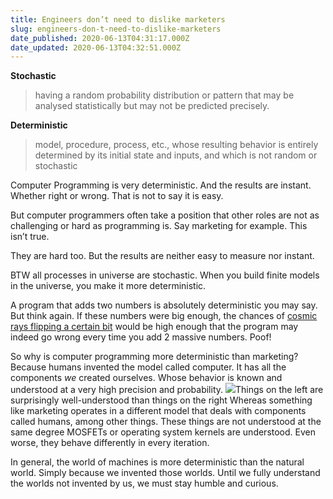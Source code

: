 ```yaml
---
title: Engineers don’t need to dislike marketers
slug: engineers-don-t-need-to-dislike-marketers
date_published: 2020-06-13T04:31:17.000Z
date_updated: 2020-06-13T04:32:51.000Z
---
```


**Stochastic**

> having a random probability distribution or pattern that may be analysed statistically but may not be predicted precisely.

**Deterministic**

> model, procedure, process, etc., whose resulting behavior is entirely determined by its initial state and inputs, and which is not random or stochastic

Computer Programming is very deterministic. And the results are instant. Whether right or wrong. That is not to say it is easy.

But computer programmers often take a position that other roles are not as challenging or hard as programming is. Say marketing for example. This isn’t true.

They are hard too. But the results are neither easy to measure nor instant.

BTW all processes in universe are stochastic. When you build finite models in the universe, you make it more deterministic.

A program that adds two numbers is absolutely deterministic you may say. But think again. If these numbers were big enough, the chances of [cosmic rays flipping a certain bit](https://en.wikipedia.org/wiki/Soft_error#Cosmic_rays_creating_energetic_neutrons_and_protons) would be high enough that the program may indeed go wrong every time you add 2 massive numbers. Poof!

So why is computer programming more deterministic than marketing?
Because humans invented the model called computer. It has all the components *we* created ourselves. Whose behavior is known and understood at a very high precision and probability.
![](__GHOST_URL__/content/images/2020/06/chip_and_people.jpg)Things on the left are surprisingly well-understood than things on the right
Whereas something like marketing operates in a different model that deals with components called humans, among other things. These things are not understood at the same degree MOSFETs or operating system kernels are understood. Even worse, they behave differently in every iteration.

In general, the world of machines is more deterministic than the natural world. Simply because we invented those worlds. Until we fully understand the worlds not invented by us, we must stay humble and curious.
